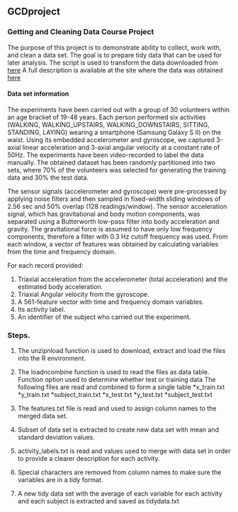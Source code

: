 ## GCDproject
### Getting and Cleaning Data Course Project
The purpose of this project is to demonstrate ability to collect, work with, and clean a data set. The goal is to prepare tidy data that can be used for later analysis. 
The script is used to transform the data downloaded from [here](https://d396qusza40orc.cloudfront.net/getdata%2Fprojectfiles%2FUCI%20HAR%20Dataset.zip) A full description is available at the site where the data was obtained [here](http://archive.ics.uci.edu/ml/datasets/Human+Activity+Recognition+Using+Smartphones) 

#### Data set information
The experiments have been carried out with a group of 30 volunteers within an age bracket of 19-48 years. Each person performed six activities (WALKING, WALKING_UPSTAIRS, WALKING_DOWNSTAIRS, SITTING, STANDING, LAYING) wearing a smartphone (Samsung Galaxy S II) on the waist. Using its embedded accelerometer and gyroscope, we captured 3-axial linear acceleration and 3-axial angular velocity at a constant rate of 50Hz. The experiments have been video-recorded to label the data manually. The obtained dataset has been randomly partitioned into two sets, where 70% of the volunteers was selected for generating the training data and 30% the test data. 

The sensor signals (accelerometer and gyroscope) were pre-processed by applying noise filters and then sampled in fixed-width sliding windows of 2.56 sec and 50% overlap (128 readings/window). The sensor acceleration signal, which has gravitational and body motion components, was separated using a Butterworth low-pass filter into body acceleration and gravity. The gravitational force is assumed to have only low frequency components, therefore a filter with 0.3 Hz cutoff frequency was used. From each window, a vector of features was obtained by calculating variables from the time and frequency domain.

For each record provided:
1. Triaxial acceleration from the accelerometer (total acceleration) and the estimated body acceleration.
2. Triaxial Angular velocity from the gyroscope. 
3. A 561-feature vector with time and frequency domain variables. 
4. Its activity label. 
5. An identifier of the subject who carried out the experiment.

### Steps. 
1. The unzipnload function is used to download, extract and load the files into the R environment.

2. The loadncombine function is used to read the files as data table. Function option used to determine whether test or training data
The following files are read and combined to form a single table
 *x_train.txt
 *y_train.txt
 *subject_train.txt
 *x_test.txt
 *y_test.txt
 *subject_test.txt

3. The features.txt file is read and used to assign column names to the merged data set.

4. Subset of data set is extracted to create new data set with mean and standard deviation values.

5. activity_labels.txt is read and values used to merge with data set in order to provide a clearer description for each activity.

6. Special characters are removed from column names to make sure the variables are in a tidy format.

7.  A new tidy data set with the average of each variable for each activity and each subject is extracted and saved as tidydata.txt

